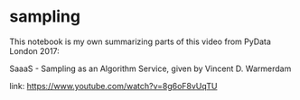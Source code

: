 # sampling
This notebook is my own summarizing parts of this video from PyData London 2017:

SaaaS - Sampling as an Algorithm Service, given by Vincent D. Warmerdam

link: https://www.youtube.com/watch?v=8g6oF8vUqTU
